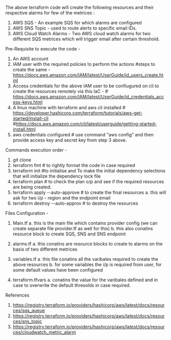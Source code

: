 The above terraform code will create the following resources and their respective alarms for few of the metrices :
1. AWS SQS - An example SQS for which alarms are configured
2. AWS SNS Topic - used to route alerts to specific email IDs.
3. AWS Cloud Watch Alarms - Two AWS cloud watch alarms for two different SQS metrices which will trigger email after certain threshold.

Pre-Requisite to execute the code - 
1. An AWS account
2. IAM user with the required policies to perform the actions #steps to create the same - https://docs.aws.amazon.com/IAM/latest/UserGuide/id_users_create.html
3. Access credentials for the above IAM user to be confiugured on cli to create the resources remotely via this IaC - # https://docs.aws.amazon.com/IAM/latest/UserGuide/id_credentials_access-keys.html
4. A linux machine with terraform and aws cli installed # https://developer.hashicorp.com/terraform/tutorials/aws-get-started/install-cli #https://docs.aws.amazon.com/cli/latest/userguide/getting-started-install.html
5. aws credentials configured # use command "aws config" and then provide access key and secret key from step 3 above.


Commands execution order -

1. git clone
2. terraform fmt # to rightly format the code in case required
3. terraform init #to initialise and To make the initial dependency selections that will initialize the dependency lock file
4. terraform plan # to check the plan o/p and see if the required resources are being created.
5. terraform apply --auto-approve # to create the final resources
   a. this will ask for two i/p - region and the endpoint email
6. terraform destroy --auto-approv # to destroy the resources


Files Configuration - 
1. Main.tf
   a. this is the main file which contains provider config (we can create separate file provider.tf as well for this)
   b. this also conatins resource block to create SQS, SNS and SNS endpoint

2. alarms.tf
   a. this conatins are resource blocks to create to alarms on the basis of two different metrices

3. variables.tf
   a. this file conatins all the varibales required to create the above resources
   b. for some variables the i/p is required from user, for some default values have been configured

4. terraform.tfvars
   a. conatins the value for the varibales defined and in case to overwrite the default thresolds in case required.

References 

1. https://registry.terraform.io/providers/hashicorp/aws/latest/docs/resources/sqs_queue
2. https://registry.terraform.io/providers/hashicorp/aws/latest/docs/resources/sns_topic
3. https://registry.terraform.io/providers/hashicorp/aws/latest/docs/resources/cloudwatch_metric_alarm
